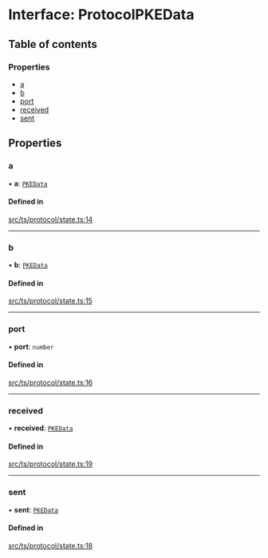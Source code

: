# Interface: ProtocolPKEData

## Table of contents

### Properties

- [a](ProtocolPKEData.md#a)
- [b](ProtocolPKEData.md#b)
- [port](ProtocolPKEData.md#port)
- [received](ProtocolPKEData.md#received)
- [sent](ProtocolPKEData.md#sent)

## Properties

### a

• **a**: [`PKEData`](PKEData.md)

#### Defined in

[src/ts/protocol/state.ts:14](https://gitlab.com/i3-market/code/wp3/t3.2/i3m-wallet-monorepo/-/blob/e04089c/packages/wallet-protocol/src/ts/protocol/state.ts#L14)

___

### b

• **b**: [`PKEData`](PKEData.md)

#### Defined in

[src/ts/protocol/state.ts:15](https://gitlab.com/i3-market/code/wp3/t3.2/i3m-wallet-monorepo/-/blob/e04089c/packages/wallet-protocol/src/ts/protocol/state.ts#L15)

___

### port

• **port**: `number`

#### Defined in

[src/ts/protocol/state.ts:16](https://gitlab.com/i3-market/code/wp3/t3.2/i3m-wallet-monorepo/-/blob/e04089c/packages/wallet-protocol/src/ts/protocol/state.ts#L16)

___

### received

• **received**: [`PKEData`](PKEData.md)

#### Defined in

[src/ts/protocol/state.ts:19](https://gitlab.com/i3-market/code/wp3/t3.2/i3m-wallet-monorepo/-/blob/e04089c/packages/wallet-protocol/src/ts/protocol/state.ts#L19)

___

### sent

• **sent**: [`PKEData`](PKEData.md)

#### Defined in

[src/ts/protocol/state.ts:18](https://gitlab.com/i3-market/code/wp3/t3.2/i3m-wallet-monorepo/-/blob/e04089c/packages/wallet-protocol/src/ts/protocol/state.ts#L18)
